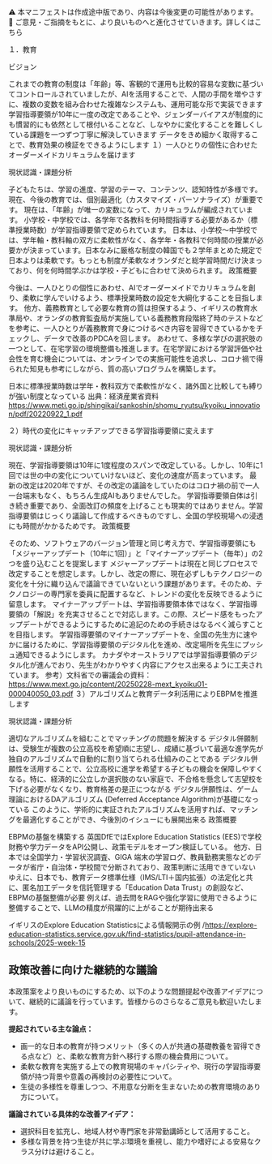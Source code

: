 ⚠️ 本マニフェストは作成途中版であり、内容は今後変更の可能性があります。
💬 ご意見・ご指摘をもとに、より良いものへと進化させていきます。詳しくはこちら

１．教育

ビジョン

これまでの教育の制度は「年齢」等、客観的で運用も比較的容易な変数に基づいてコントロールされていましたが、AIを活用することで、人間の手間を増やさすに、複数の変数を組み合わせた複雑なシステムも、運用可能な形で実装できます
学習指導要領が10年に一度の改定であることや、ジェンダーバイアスが制度的にも慣習的にも依然として根付いることなど、しなやかに変化することを難しくしている課題を一つずつ丁寧に解決していきます
データをきめ細かく取得することで、教育効果の検証をできるようにします
１）一人ひとりの個性に合わせたオーダーメイドカリキュラムを届けます

現状認識・課題分析

子どもたちは、学習の進度、学習のテーマ、コンテンツ、認知特性が多様です。
現在、今後の教育では、個別最適化（カスタマイズ・パーソナライズ）が重要です。
現在は、「年齢」が唯一の変数になって、カリキュラムが編成されています。
小学校・中学校では、各学年で各教科を何時間指導する必要があるか（標準授業時数）が学習指導要領で定められています。
日本は、小学校〜中学校では、学年軸・教科軸の双方に柔軟性がなく、各学年・各教科で何時間の授業が必要かが決まっています。日本なみに厳格な制度の韓国でも２学年まとめた規定で日本よりは柔軟です。もっとも制度が柔軟なオランダだと総学習時間だけ決まっており、何を何時間学ぶかは学校・子どもに合わせて決められます。
政策概要

今後は、一人ひとりの個性にあわせ、AIでオーダーメイドでカリキュラムを創り、柔軟に学んでいけるよう、標準授業時数の設定を大綱化することを目指します。
他方、義務教育として必要な教育の質は担保するよう、イギリスの教育水準局や、オランダの教育監査局が実施している義務教育段階終了時のテストなどを参考に、一人ひとりが義務教育で身につけるべき内容を習得できているかをチェックし、データで改善のPDCAを回します。
あわせて、多様な学びの選択肢の一つとして、在宅学習の環境整備も推進します。在宅学習における学習評価や社会性を育む機会については、オンラインでの実施可能性を追求し、コロナ禍で得られた知見も参考にしながら、質の高いプログラムを構築します。


日本に標準授業時数は学年・教科双方で柔軟性がなく、諸外国と比較しても縛りが強い制度となっている
出典：経済産業省資料
https://www.meti.go.jp/shingikai/sankoshin/shomu_ryutsu/kyoiku_innovation/pdf/20220922_1.pdf

２）時代の変化にキャッチアップできる学習指導要領に変えます

現状認識・課題分析

現在、学習指導要領は10年に1度程度のスパンで改定している。しかし、10年に1回では世の中の変化についていけないほど、変化の速度が高まっています。
最新の改定は2020年ですが、その改定の議論をしていたのはコロナ禍の前で一人一台端末もなく、もちろん生成AIもありませんでした。
学習指導要領自体は引き続き重要であり、全面改訂の頻度を上げることも現実的ではありません。学習指導要領はじっくり議論して作成するべきものですし、全国の学校現場への浸透にも時間がかかるためです。
政策概要

そのため、ソフトウェアのバージョン管理と同じ考え方で、学習指導要領にも「メジャーアップデート（10年に1回）」と「マイナーアップデート（毎年）」の2つを盛り込むことを提案します
メジャーアップデートは現在と同じプロセスで改定することを想定します。しかし、改定の際に、現在必ずしもテクノロジーの変化を十分に織り込んで議論できていないという課題があります。そのため、テクノロジーの専門家を委員に配置するなど、トレンドの変化を反映できるように留意します。
マイナーアップデートは、学習指導要領本体ではなく、学習指導要領の「解説」を充実させることで対応します。この際、スピード感をもったアップデートができるようにするために追記のための手続きはなるべく減らすことを目指します。
学習指導要領のマイナーアップデートを、全国の先生方に速やかに届けるために、学習指導要領のデジタル化を進め、改定場所を先生にプッシュ通知できるようにします。
カナダやオーストラリアでは学習指導要領のデジタル化が進んでおり、先生がわかりやすく内容にアクセス出来るように工夫されています。
参考）文科省での審議会の資料：https://www.mext.go.jp/content/20250228-mext_kyoiku01-000040050_03.pdf
３）アルゴリズムと教育データ利活用によりEBPMを推進します

現状認識・課題分析

適切なアルゴリズムを組むことでマッチングの問題を解決する
デジタル併願制は、受験生が複数の公立高校を希望順に志望し、成績に基づいて最適な進学先が独自のアルゴリズムで自動的に割り当てられる仕組みのことである
デジタル併願性を活用することで、公立高校に進学を希望する子どもの機会を保障しやすくなる。特に、経済的に公立しか選択肢のない家庭で、不合格を懸念して志望校を下げる必要がなくなり、教育格差の是正につながる
デジタル併願性は、ゲーム理論におけるDAアルゴリズム (Deferred Acceptance Algorithm)が基礎になっている
このように、学術的に実証されたアルゴリズムを活用すれば、マッチングを最適化することができ、今後別のイシューにも展開出来る
政策概要

EBPMの基盤を構築する
英国DfEではExplore Education Statistics (EES)で学校財務や学力データをAPI公開し、政策モデルをオープン検証している。
他方、日本では全国学力・学習状況調査、GIGA 端末の学習ログ、教員勤務実態などのデータが省庁・自治体・学校間で分断されており、政策判断に活用できていない
ゆえに、日本でも、教育データ標準仕様（IMS/LTI＋国内拡張）の法定化と共に、匿名加工データを信託管理する「Education Data Trust」の創設など、EBPMの基盤整備が必要
例えば、過去問をRAGや強化学習に使用できるように整備することで、LLMの精度が飛躍的に上がることが期待出来る


イギリスのExplore Education Statisticsによる情報開示の例
/https://explore-education-statistics.service.gov.uk/find-statistics/pupil-attendance-in-schools/2025-week-15

## 政策改善に向けた継続的な議論

本政策案をより良いものにするため、以下のような問題提起や改善アイデアについて、継続的に議論を行っています。皆様からのさらなるご意見も歓迎いたします。

**提起されている主な論点：**
*   画一的な日本の教育が持つメリット（多くの人が共通の基礎教養を習得できる点など）と、柔軟な教育方針へ移行する際の機会費用について。
*   柔軟な教育を実施する上での教育現場のキャパシティや、現行の学習指導要領が持つ背景や意義の再検討の必要性について。
*   生徒の多様性を尊重しつつ、不用意な分断を生まないための教育環境のあり方について。

**議論されている具体的な改善アイデア：**
*   選択科目を拡充し、地域人材や専門家を非常勤講師として活用すること。
*   多様な背景を持つ生徒が共に学ぶ環境を重視し、能力や嗜好による安易なクラス分けは避けること。
